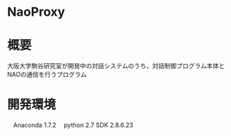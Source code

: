 # NaoProxy

# 概要
大阪大学駒谷研究室が開発中の対話システムのうち，対話制御プログラム本体とNAOの通信を行うプログラム

# 開発環境
　Anaconda 1.7.2
　python 2.7 SDK 2.8.6.23
　